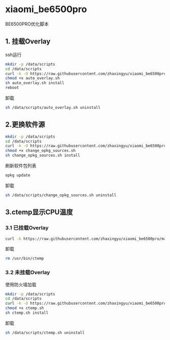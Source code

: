 # xiaomi_be6500pro
BE6500PRO优化脚本

## 1.  挂载Overlay
ssh运行
```bash
mkdir -p /data/scripts
cd /data/scripts
curl -k -O https://raw.githubusercontent.com/zhaxingyu/xiaomi_be6500pro/main/auto_overlay.sh
chmod +x auto_overlay.sh
sh auto_overlay.sh install
reboot
```
卸载
```bash
sh /data/scripts/auto_overlay.sh uninstall
```
##  2.更换软件源
```bash
mkdir -p /data/scripts
cd /data/scripts
curl -k -O https://raw.githubusercontent.com/zhaxingyu/xiaomi_be6500pro/main/change_opkg_sources.sh
chmod +x change_opkg_sources.sh
sh change_opkg_sources.sh install
```
刷新软件包列表
```bash
opkg update
```
卸载
```bash
sh /data/scripts/change_opkg_sources.sh uninstall
```
##  3.ctemp显示CPU温度
###  3.1 已挂载Overlay
```bash
curl -k https://raw.githubusercontent.com/zhaxingyu/xiaomi_be6500pro/main/ctemp_overlaybase.sh | sh
```
卸载
```bash
rm /usr/bin/ctemp
```
###  3.2 未挂载Overlay
使用防火墙加载
```bash
mkdir -p /data/scripts
cd /data/scripts
curl -k -O https://raw.githubusercontent.com/zhaxingyu/xiaomi_be6500pro/main/ctemp.sh
chmod +x ctemp.sh
sh ctemp.sh install
```
卸载
```bash
sh /data/scripts/ctemp.sh uninstall
```
